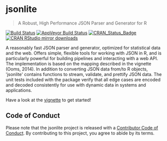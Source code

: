 # jsonlite

> A Robust, High Performance JSON Parser and Generator for R

[![Build Status](https://travis-ci.org/jeroen/jsonlite.svg?branch=master)](https://travis-ci.org/jeroen/jsonlite)
[![AppVeyor Build Status](https://ci.appveyor.com/api/projects/status/github/jeroen/jsonlite?branch=master&svg=true)](https://ci.appveyor.com/project/jeroen/jsonlite)
[![CRAN_Status_Badge](http://www.r-pkg.org/badges/version/jsonlite)](http://cran.r-project.org/package=jsonlite)
[![CRAN RStudio mirror downloads](http://cranlogs.r-pkg.org/badges/jsonlite)](http://cran.r-project.org/web/packages/jsonlite/index.html)

A reasonably fast JSON parser and generator, optimized for statistical 
data and the web. Offers simple, flexible tools for working with JSON in R, and
is particularly powerful for building pipelines and interacting with a web API. 
The implementation is based on the mapping described in the vignette (Ooms, 2014).
In addition to converting JSON data from/to R objects, 'jsonlite' contains 
functions to stream, validate, and prettify JSON data. The unit tests included 
with the package verify that all edge cases are encoded and decoded consistently 
for use with dynamic data in systems and applications.

Have a look at the [vignette](https://cran.r-project.org/web/packages/jsonlite/vignettes/json-aaquickstart.html) to get started!

## Code of Conduct

Please note that the jsonlite project is released with a [Contributor Code of Conduct](https://contributor-covenant.org/version/1/0/0/CODE_OF_CONDUCT.html). By contributing to this project, you agree to abide by its terms.
